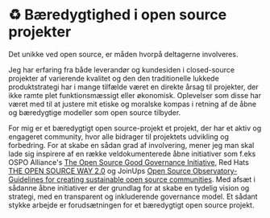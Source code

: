 # ♻️ Bæredygtighed i open source projekter

Det unikke ved open source, er måden hvorpå deltagerne involveres. 

Jeg har erfaring fra både leverandør og kundesiden i closed-source projekter af varierende kvalitet og den den traditionelle lukkede produktstrategi har i mange tilfælde været en direkte årsag til projekter, der ikke ramte plet funktionsmæssigt eller økonomisk. Oplevelser som disse har været med til at justere mit etiske og moralske kompas i retning af de åbne og bæredygtige modeller som open source tilbyder. 

For mig er et bæredygtigt open source-projekt et projekt, der har et aktiv og engageret community, hvor alle bidrager til projektets udvikling og forbedring. For at skabe en sådan grad af involvering, mener jeg man skal lade sig inspirere af en række veldokumenterede åbne initiativer som f.eks OSPO Alliance's [The Open Source Good Governance Initiative](https://ospo.zone/ggi/), Red Hats [THE OPEN SOURCE WAY 2.0](https://www.theopensourceway.org/the_open_source_way-guidebook-2.0.html) og JoinUps [Open Source Observatory-Guidelines for creating sustainable open source communities](https://joinup.ec.europa.eu/collection/open-source-observatory-osor/guidelines-creating-sustainable-open-source-communities). Med afsæt i sådanne åbne initiativer er der grundlag for at skabe en tydelig vision og strategi, med en transparent og inkluderende governance model. Et sådant stykke arbejde er forudsætningen for et bæredygtigt open source projekt.
